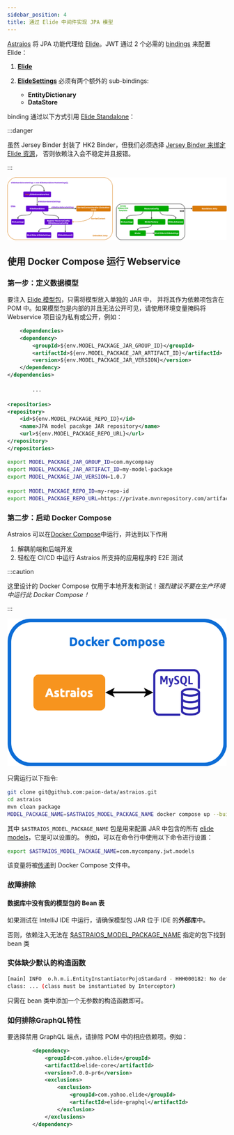 ```yaml
---
sidebar_position: 4
title: 通过 Elide 中间件实现 JPA 模型
---
```


[Astraios] 将 JPA 功能代理给 [Elide]。JWT 通过 2 个必需的 [bindings][what is binding] 来配置 Elide：

1. **[Elide][Elide instance class]**
2. **[ElideSettings][ElideSettings instance class]** 必须有两个额外的 sub-bindings:

    - **EntityDictionary**
    - **DataStore**

binding 通过以下方式引用 [Elide Standalone]：

:::danger

虽然 Jersey Binder 封装了 HK2 Binder，但我们必须选择
[Jersey Binder 来绑定 Elide 资源](https://github.com/paion-data/astraios/pull/10/files#diff-7633fbf494dcb17a51964f179a341b02c328a7214fa3c2c01ba28b1f4cc4dc4aR39-R40)，
否则依赖注入会不稳定并且报错。

:::

![Error loading resource-binding.png](img/resource-binding.png)

使用 Docker Compose 运行 Webservice
----------------------------------

### 第一步：定义数据模型

要注入 [Elide 模型包](https://github.com/yahoo/elide/tree/master/elide-standalone#create-models)，只需将模型放入单独的 JAR 中，
并将其作为依赖项包含在 POM 中。如果模型包是内部的并且无法公开可见，请使用环境变量掩码将 Webservice 项目设为私有或公开，例如：

```xml
    <dependencies>
    <dependency>
        <groupId>${env.MODEL_PACKAGE_JAR_GROUP_ID}</groupId>
        <artifactId>${env.MODEL_PACKAGE_JAR_ARTIFACT_ID}</artifactId>
        <version>${env.MODEL_PACKAGE_JAR_VERSION}</version>
    </dependency>
</dependencies>

        ...

<repositories>
<repository>
    <id>${env.MODEL_PACKAGE_REPO_ID}</id>
    <name>JPA model pacakge JAR repository</name>
    <url>${env.MODEL_PACKAGE_REPO_URL}</url>
</repository>
</repositories>
```

```bash
export MODEL_PACKAGE_JAR_GROUP_ID=com.mycompnay
export MODEL_PACKAGE_JAR_ARTIFACT_ID=my-model-package
export MODEL_PACKAGE_JAR_VERSION=1.0.7

export MODEL_PACKAGE_REPO_ID=my-repo-id
export MODEL_PACKAGE_REPO_URL=https://private.mvnrepository.com/artifact/com.company/my-model-package
```

### 第二步：启动 Docker Compose

Astraios 可以在[Docker Compose]中运行，并达到以下作用

1. 解耦前端和后端开发
2. 轻松在 CI/CD 中运行 Astraios 所支持的应用程序的 E2E 测试

:::caution

这里设计的 Docker Compose 仅用于本地开发和测试！_强烈建议不要在生产环境中运行此 Docker Compose！_

:::

![Error Loading docker-compose.png](img/docker-compose.png)

只需运行以下指令:

```bash
git clone git@github.com:paion-data/astraios.git
cd astraios
mvn clean package
MODEL_PACKAGE_NAME=$ASTRAIOS_MODEL_PACKAGE_NAME docker compose up --build --force-recreate
```

其中 `$ASTRAIOS_MODEL_PACKAGE_NAME` 包是用来配置 JAR 中包含的所有
[elide models](https://elide.io/pages/guide/v7/02-data-model.html)，它是可以设置的。
例如，可以在命令行中使用以下命令进行设置：

```bash
export $ASTRAIOS_MODEL_PACKAGE_NAME=com.mycompany.jwt.models
```

该变量将被[传递](https://stackoverflow.com/a/58900415)到 Docker Compose 文件中。

### 故障排除

#### 数据库中没有我的模型包的 Bean 表

如果测试在 IntelliJ IDE 中运行，请确保模型包 JAR 位于 IDE 的**外部库**中。

否则，依赖注入无法在 [$ASTRAIOS_MODEL_PACKAGE_NAME](#第一步：定义数据模型) 指定的包下找到 bean 类

### 实体缺少默认的构造函数

```bash
[main] INFO  o.h.m.i.EntityInstantiatorPojoStandard - HHH000182: No default (no-argument) constructor for
class: ... (class must be instantiated by Interceptor)
```

只需在 bean 类中添加一个无参数的构造函数即可。

### 如何排除GraphQL特性

要选择禁用 GraphQL 端点，请排除 POM 中的相应依赖项。例如：

```xml
        <dependency>
            <groupId>com.yahoo.elide</groupId>
            <artifactId>elide-core</artifactId>
            <version>7.0.0-pr6</version>
            <exclusions>
                <exclusion>
                    <groupId>com.yahoo.elide</groupId>
                    <artifactId>elide-graphql</artifactId>
                </exclusion>
            </exclusions>
        </dependency>
```

[Astraios]: https://paion-data.github.io/astraios/

[Elide]: https://elide.io/
[Elide instance class]: https://github.com/yahoo/elide/blob/master/elide-core/src/main/java/com/yahoo/elide/Elide.java
[Elide Standalone]: https://github.com/yahoo/elide/tree/master/elide-standalone
[ElideSettings instance class]: https://github.com/yahoo/elide/blob/master/elide-core/src/main/java/com/yahoo/elide/ElideSettings.java

[what is binding]: https://qubitpi.github.io/jersey/ioc.html

[Docker Compose]: https://docs.docker.com/compose/
